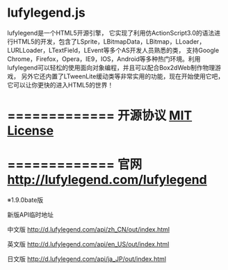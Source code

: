 lufylegend.js
=============

lufylegend是一个HTML5开源引擎， 它实现了利用仿ActionScript3.0的语法进行HTML5的开发，包含了LSprite，LBitmapData，LBitmap，LLoader，LURLLoader，LTextField，LEvent等多个AS开发人员熟悉的类， 支持Google Chrome，Firefox，Opera，IE9，IOS，Android等多种热门环境。利用lufylegend可以轻松的使用面向对象编程，并且可以配合Box2dWeb制作物理游戏， 另外它还内置了LTweenLite缓动类等非常实用的功能，现在开始使用它吧，它可以让你更快的进入HTML5的世界！

=============
开源协议 <a target='_blank' href="http://en.wikipedia.org/wiki/MIT_License">MIT License</a>
=============

=============
官网 <a target='_blank' href="http://lufylegend.com/lufylegend">http://lufylegend.com/lufylegend</a>
=============

※1.9.0bate版

新版API临时地址

中文版 <a target='_blank' href="http://d.lufylegend.com/api/zh_CN/out/index.html">http://d.lufylegend.com/api/zh_CN/out/index.html</a>

英文版 <a target='_blank' href="http://d.lufylegend.com/api/en_US/out/index.html">http://d.lufylegend.com/api/en_US/out/index.html</a>

日文版 <a target='_blank' href="http://d.lufylegend.com/api/ja_JP/out/index.html">http://d.lufylegend.com/api/ja_JP/out/index.html</a>